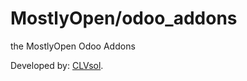 MostlyOpen/odoo_addons
======================

the MostlyOpen Odoo Addons

Developed by: <a href="http://clvsol.com">CLVsol</a>. 
